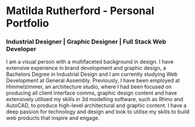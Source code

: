 # Matilda Rutherford - Personal Portfolio

### Industrial Designer | Graphic Designer | Full Stack Web Developer
I am a visual person with a multifaceted background in design. I have extensive experience in brand development and graphic design, a Bachelors Degree in Industrial Design and I am currently studying Web Development at General Assembly. Previously, I have been employed at Himmelzimmer, an architecture studio, where I had been focused on producing all client interface comms, graphic design content and have extensively utilised my skills in 3d modelling software, such as Rhino and AutoCAD, to produce high-level architectural and graphic content. I have a deep passion for technology and design and look to utilise my skills to build web products that inspire and engage.
